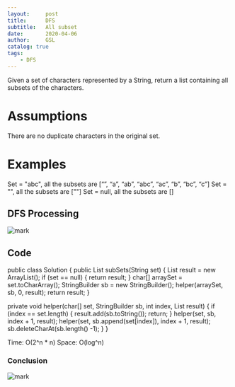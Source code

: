 ```yaml
---
layout:     post
title:      DFS
subtitle:   All subset
date:       2020-04-06
author:     GSL
catalog: true
tags:
    - DFS
---
```



Given a set of characters represented by a String, return a list containing all subsets of the characters.

# Assumptions

There are no duplicate characters in the original set.


# Examples

Set = "abc", all the subsets are [“”, “a”, “ab”, “abc”, “ac”, “b”, “bc”, “c”]
Set = "", all the subsets are [""]
Set = null, all the subsets are []

## DFS Processing
![mark](http://q8ehknbjo.bkt.gdipper.com/blog/20200407/yOroRmGs79H7.PNG)


## Code
public class Solution {
  public List<String> subSets(String set) {
   List<String> result = new ArrayList<String>();
   if (set == null) {
     return result;
   }
   char[] arraySet = set.toCharArray();
   StringBuilder sb = new StringBuilder();
   helper(arraySet, sb, 0, result);
   return result;
  }

  private void helper(char[] set, StringBuilder sb, int index, List<String> result) {
    if (index == set.length) {
      result.add(sb.toString());
      return;
    }
    helper(set, sb, index + 1, result);
    helper(set, sb.append(set[index]), index + 1, result);
    sb.deleteCharAt(sb.length() -1);
  }
}
	
Time: O(2^n * n)
Space: O(log^n)

### Conclusion
![mark](http://q8ehknbjo.bkt.gdipper.com/blog/20200407/uaG8MdqAKw3O.JPG)
